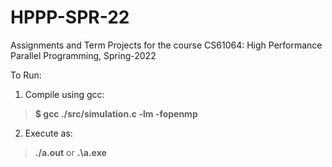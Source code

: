 # HPPP-SPR-22
Assignments and Term Projects for the course CS61064: High Performance Parallel Programming, Spring-2022

To Run:
1. Compile using gcc: 
> **$ gcc ./src/simulation.c -lm -fopenmp**
2. Execute as: 
> **./a.out** or **.\a.exe**
